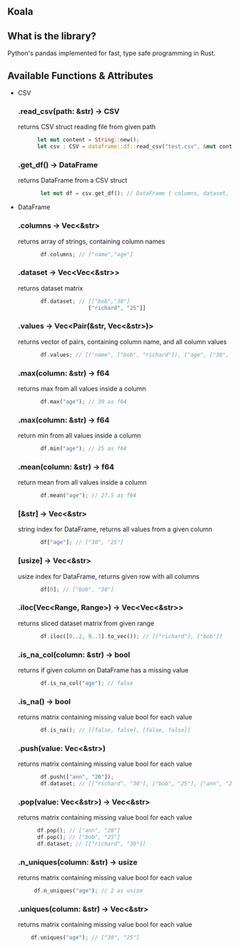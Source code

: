 ## Koala

## What is the library?
Python's pandas implemented for fast, type safe programming in Rust.

## Available Functions & Attributes

- CSV
    ### .read_csv(path: &str) -> CSV
    returns CSV struct reading file from given path
    ```rust
          let mut content = String::new();
          let csv : CSV = dataframe::df::read_csv("test.csv", &mut content); // CSV { headers, values, matrix }
    ```

    ### .get_df() -> DataFrame
    returns DataFrame from a CSV struct
    ```rust
           let mut df = csv.get_df(); // DataFrame { columns, dataset, values }
    ```

- DataFrame
    ### .columns -> Vec<&str>
    returns array of strings, containing column names
    ```rust
           df.columns; // ["name","age"]
    ```
  
     ### .dataset -> Vec<Vec<&str>>
     returns dataset matrix
     ```rust
            df.dataset; // [["bob","30"]
                           ["richard", "25"]]
     ```

     ### .values -> Vec<Pair(&str, Vec<&str>)>
     returns vector of pairs, containing column name, and all column values
     ```rust
            df.values; // [("name", ["bob", "richard"]), ("age", ["30", "25])]
     ```

     ### .max(column: &str) -> f64
     returns max from all values inside a column
     ```rust
            df.max("age"); // 30 as f64
     ```

     ### .max(column: &str) -> f64
     return min from all values inside a column
     ```rust
            df.min("age"); // 25 as f64
     ```

     ### .mean(column: &str) -> f64
     return mean from all values inside a column
     ```rust
            df.mean("age"); // 27.5 as f64
     ```

     ### [&str] -> Vec<&str>
     string index for DataFrame, returns all values from a given column
     ```rust
            df["age"]; // ["30", "25"]
     ```
     
     ### [usize] -> Vec<&str>
     usize index for DataFrame, returns given row with all columns
     ```rust
            df[0]; // ["bob", "30"]
     ```
  
     ### .iloc(Vec<Range<usize>, Range<usize>>) -> Vec<Vec<&str>>
     returns sliced dataset matrix from given range
     ```rust
            df.iloc([0..2, 0..1].to_vec()); // [["richard"], ["bob"]]
     ```
  
     ### .is_na_col(column: &str) -> bool
     returns if given column on DataFrame has a missing value
     ```rust
            df.is_na_col("age"); // false
     ```
     
     ### .is_na() -> bool
     returns matrix containing missing value bool for each value
     ```rust
            df.is_na(); // [[false, false], [false, false]]
     ```
     
     ### .push(value: Vec<&str>)
     returns matrix containing missing value bool for each value
     ```rust
            df.push(["ann", "20"]);
            df.dataset; // [["richard", "30"], ["bob", "25"], ["ann", "20"]]
     ```
          
     ### .pop(value: Vec<&str>) -> Vec<&str>
     returns matrix containing missing value bool for each value
     ```rust
           df.pop(); // ["ann", "20"]
           df.pop(); // ["bob", "25"]
           df.dataset; // [["richard", "30"]]
     ```
  
     ### .n_uniques(column: &str) -> usize
     returns matrix containing missing value bool for each value
     ```rust
          df.n_uniques("age"); // 2 as usize
     ```
    
     ### .uniques(column: &str) -> Vec<&str>
     returns matrix containing missing value bool for each value
     ```rust
         df.uniques("age"); // ["30", "25"]
     ```